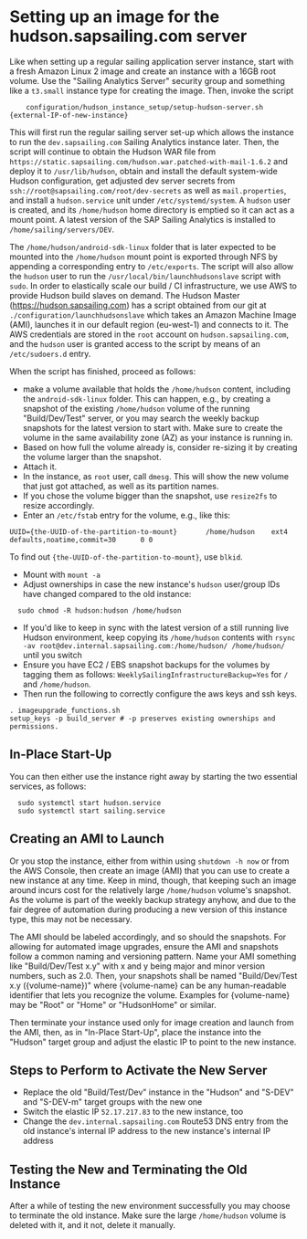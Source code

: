 # Setting up an image for the hudson.sapsailing.com server

Like when setting up a regular sailing application server instance, start with a fresh Amazon Linux 2 image and create an instance with a 16GB root volume. Use the "Sailing Analytics Server" security group and something like a ``t3.small`` instance type for creating the image. Then, invoke the script
```
    configuration/hudson_instance_setup/setup-hudson-server.sh {external-IP-of-new-instance}
```
This will first run the regular sailing server set-up which allows the instance to run the ``dev.sapsailing.com`` Sailing Analytics instance later. Then, the script will continue to obtain the Hudson WAR file from ``https://static.sapsailing.com/hudson.war.patched-with-mail-1.6.2`` and deploy it to ``/usr/lib/hudson``, obtain and install the default system-wide Hudson configuration, get adjusted dev server secrets from ``ssh://root@sapsailing.com/root/dev-secrets`` as well as ``mail.properties``, and install a ``hudson.service`` unit under ``/etc/systemd/system``. A ``hudson`` user is created, and its ``/home/hudson`` home directory is emptied so it can act as a mount point. A latest version of the SAP Sailing Analytics is installed to ``/home/sailing/servers/DEV``. 

The ``/home/hudson/android-sdk-linux`` folder that is later expected to be mounted into the ``/home/hudson`` mount point is exported through NFS by appending a corresponding entry to ``/etc/exports``. The script will also allow the ``hudson`` user to run the ``/usr/local/bin/launchhudsonslave`` script with ``sudo``. In order to elastically scale our build / CI infrastructure, we use AWS to provide Hudson build slaves on demand. The Hudson Master (https://hudson.sapsailing.com) has a script obtained from our git at ``./configuration/launchhudsonslave`` which takes an Amazon Machine Image (AMI), launches it in our default region (eu-west-1) and connects to it. The AWS credentials are stored in the ``root`` account on ``hudson.sapsailing.com``, and the ``hudson`` user is granted access to the script by means of an ``/etc/sudoers.d`` entry.

When the script has finished, proceed as follows:

* make a volume available that holds the ``/home/hudson`` content, including the ``android-sdk-linux`` folder. This can happen, e.g., by creating a snapshot of the existing ``/home/hudson`` volume of the running "Build/Dev/Test" server, or you may search the weekly backup snapshots for the latest version to start with. Make sure to create the volume in the same availability zone (AZ) as your instance is running in.
* Based on how full the volume already is, consider re-sizing it by creating the volume larger than the snapshot.
* Attach it.
* In the instance, as ``root`` user, call ``dmesg``. This will show the new volume that just got attached, as well as its partition names.
* If you chose the volume bigger than the snapshot, use ``resize2fs`` to resize accordingly.
* Enter an ``/etc/fstab`` entry for the volume, e.g., like this:
```
UUID={the-UUID-of-the-partition-to-mount}       /home/hudson    ext4    defaults,noatime,commit=30      0 0
```
To find out ``{the-UUID-of-the-partition-to-mount}``, use ``blkid``.
* Mount with ``mount -a``
* Adjust ownerships in case the new instance's ``hudson`` user/group IDs have changed compared to the old instance:
```
  sudo chmod -R hudson:hudson /home/hudson
```
* If you'd like to keep in sync with the latest version of a still running live Hudson environment, keep copying its ``/home/hudson`` contents with ``rsync -av root@dev.internal.sapsailing.com:/home/hudson/ /home/hudson/`` until you switch
* Ensure you have EC2 / EBS snapshot backups for the volumes by tagging them as follows: ``WeeklySailingInfrastructureBackup=Yes`` for ``/`` and ``/home/hudson``.
* Then run the following to correctly configure the aws keys and ssh keys. 
```
. imageupgrade_functions.sh
setup_keys -p build_server # -p preserves existing ownerships and permissions.
```
## In-Place Start-Up

You can then either use the instance right away by starting the two essential services, as follows:
```
  sudo systemctl start hudson.service
  sudo systemctl start sailing.service
```
## Creating an AMI to Launch

Or you stop the instance, either from within using ``shutdown -h now`` or from the AWS Console, then create an image (AMI) that you can use to create a new instance at any time. Keep in mind, though, that keeping such an image around incurs cost for the relatively large ``/home/hudson`` volume's snapshot. As the volume is part of the weekly backup strategy anyhow, and due to the fair degree of automation during producing a new version of this instance type, this may not be necessary.

The AMI should be labeled accordingly, and so should the snapshots. For allowing for automated image upgrades, ensure the AMI and snapshots follow a common naming and versioning pattern. Name your AMI something like "Build/Dev/Test x.y" with x and y being major and minor version numbers, such as 2.0. Then, your snapshots shall be named "Build/Dev/Test x.y ({volume-name})" where {volume-name} can be any human-readable identifier that lets you recognize the volume. Examples for {volume-name} may be "Root" or "Home" or "HudsonHome" or similar.

Then terminate your instance used only for image creation and launch from the AMI, then, as in "In-Place Start-Up", place the instance into the "Hudson" target group and adjust the elastic IP to point to the new instance.

## Steps to Perform to Activate the New Server

* Replace the old "Build/Test/Dev" instance in the "Hudson" and "S-DEV" and "S-DEV-m" target groups with the new one
* Switch the elastic IP ``52.17.217.83`` to the new instance, too
* Change the ``dev.internal.sapsailing.com`` Route53 DNS entry from the old instance's internal IP address to the new instance's internal IP address


## Testing the New and Terminating the Old Instance

After a while of testing the new environment successfully you may choose to terminate the old instance. Make sure the large ``/home/hudson`` volume is deleted with it, and it not, delete it manually.